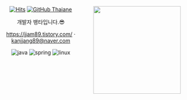 <div align=center>
  
[![Hits](https://hits.seeyoufarm.com/api/count/incr/badge.svg?url=https%3A%2F%2Fgithub.com%2FKrGil&count_bg=%2379C83D&title_bg=%23555555&icon=&icon_color=%23E7E7E7&title=hits&edge_flat=false)](https://hits.seeyoufarm.com)
<img align='right' src="https://media.giphy.com/media/eg4q8ka6zQuQ2qgKwe/source.gif" width="230">
[![GitHub Thaiane](https://img.shields.io/github/followers/KrGil?label=follow&style=social)](https://github.com/KrGil)</p>

개발자 뱅타입니다.😎

<https://jjam89.tistory.com/> · kanjjang89@naver.com

![java](https://img.shields.io/badge/Java-007396?style=flat-square&logo=OpenJDK&logoColor=white)   ![spring](https://img.shields.io/badge/Spring-6DB33F?style=flat-square&logo=Spring&logoColor=white) ![linux](https://img.shields.io/badge/Linux-E95420?style=flat-square&logo=Linux&logoColor=white) 

</div>
<!--
https://simpleicons.org
https://github.com/anuraghazra/github-readme-stats/blob/master/docs/readme_kr.md
<a href="#" target="_blank"><img src="https://img.shields.io/badge/[쓰고 싶은 텍스트]-[컬러 코드]?style=flat-square&logo=[브랜드 이름]&logoColor=white"/></a>
-->
